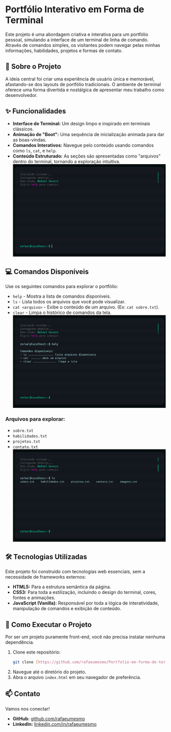 # Portfólio Interativo em Forma de Terminal

Este projeto é uma abordagem criativa e interativa para um portfólio pessoal, simulando a interface de um terminal de linha de comando. Através de comandos simples, os visitantes podem navegar pelas minhas informações, habilidades, projetos e formas de contato.

## 🚀 Sobre o Projeto

A ideia central foi criar uma experiência de usuário única e memorável, afastando-se dos layouts de portfólio tradicionais. O ambiente de terminal oferece uma forma divertida e nostálgica de apresentar meu trabalho como desenvolvedor.

## ✨ Funcionalidades

* **Interface de Terminal:** Um design limpo e inspirado em terminais clássicos.
* **Animação de "Boot":** Uma sequência de inicialização animada para dar as boas-vindas.
* **Comandos Interativos:** Navegue pelo conteúdo usando comandos como `ls`, `cat`, e `help`.
* **Conteúdo Estruturado:** As seções são apresentadas como "arquivos" dentro do terminal, tornando a exploração intuitiva.
![imagem do terminal](imgs/inicio.png)

## 💻 Comandos Disponíveis

Use os seguintes comandos para explorar o portfólio:

* `help` - Mostra a lista de comandos disponíveis.
* `ls` - Lista todos os arquivos que você pode visualizar.
* `cat <arquivo>` - Exibe o conteúdo de um arquivo. (Ex: `cat sobre.txt`).
* `clear` - Limpa o histórico de comandos da tela.
![comandos do terminal](imgs/help.png)


### Arquivos para explorar:

* `sobre.txt`
* `habilidades.txt`
* `projetos.txt`
* `contato.txt`
![comandos do terminal](imgs/ls.png)


## 🛠️ Tecnologias Utilizadas

Este projeto foi construído com tecnologias web essenciais, sem a necessidade de frameworks externos:

* **HTML5:** Para a estrutura semântica da página.
* **CSS3:** Para toda a estilização, incluindo o design do terminal, cores, fontes e animações.
* **JavaScript (Vanilla):** Responsável por toda a lógica de interatividade, manipulação de comandos e exibição de conteúdo.

## 🏃 Como Executar o Projeto

Por ser um projeto puramente front-end, você não precisa instalar nenhuma dependência.

1.  Clone este repositório:
    ```bash
    git clone [https://github.com/rafaeumesmo/Portfolio-em-forma-de-terminal.git](https://github.com/rafaeumesmo/Portfolio-em-forma-de-terminal.git)
    ```
2.  Navegue até o diretório do projeto.
3.  Abra o arquivo `index.html` em seu navegador de preferência.

## 📫 Contato

Vamos nos conectar!

* **GitHub:** [github.com/rafaeumesmo](https://github.com/rafaeumesmo)
* **LinkedIn:** [linkedin.com/in/rafaeumesmo](https://linkedin.com/in/rafaeumesmo)
